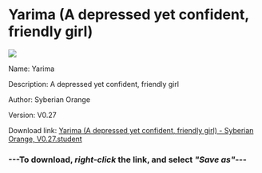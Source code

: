 # Yarima (A depressed yet confident, friendly girl)

<img src = "https://raw.githubusercontent.com/Arbiter1223/Koukou-Gurashi-Custom-Students/master/Students/Files/Yarima%20(A%20depressed%20yet%20confident%2C%20friendly%20girl).png">

Name: Yarima

Description: A depressed yet confident, friendly girl

Author: Syberian Orange

Version: V0.27

Download link: <a href="https://raw.githubusercontent.com/Arbiter1223/Koukou-Gurashi-Custom-Students/master/Students/Files/Yarima%20(A%20depressed%20yet%20confident%2C%20friendly%20girl)%20-%20Syberian%20Orange%2C%20V0.27.student">Yarima (A depressed yet confident, friendly girl) - Syberian Orange, V0.27.student</a>

### ---**To download, _right-click_ the link, and select _"Save as"_**---

